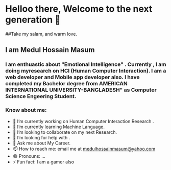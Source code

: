 # Helloo there, Welcome to the next generation 👋
##Take my salam, and warm love.
## I am Medul Hossain Masum 
### I am enthuastic about "Emotional Intelligence" . Currently , I am doing myresearch on HCI (Human Computer Interaction). I am a web developer and Mobile app developer also. I have completed my Bachelor degree from AMERICAN INTERNATIONAL UNIVERSITY-BANGLADESH" as Computer Science Engeering Student. 


### Know about me:

- 🔭 I’m currently working on Human Computer Interaction Research .
- 🌱 I’m currently learning Machine Language.
- 👯 I’m looking to collaborate on my next Research.
- 🤔 I’m looking for help with .
- 💬 Ask me about My Career.
- 📫 How to reach me: email me at medulhossainmasum@yahoo.com
- 😄 Pronouns: ...
- ⚡ Fun fact: I am a gamer also

